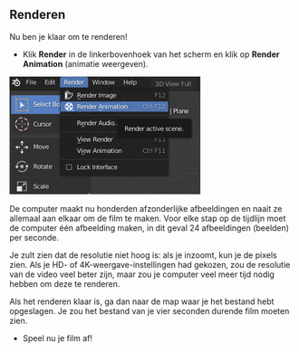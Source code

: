 ## Renderen

Nu ben je klaar om te renderen!

+ Klik **Render** in de linkerbovenhoek van het scherm en klik op **Render Animation** (animatie weergeven).

![Klik op animatie](images/blender-click-render-animation.png)

De computer maakt nu honderden afzonderlijke afbeeldingen en naait ze allemaal aan elkaar om de film te maken. Voor elke stap op de tijdlijn moet de computer één afbeelding maken, in dit geval 24 afbeeldingen (beelden) per seconde.

Je zult zien dat de resolutie niet hoog is: als je inzoomt, kun je de pixels zien. Als je HD- of 4K-weergave-instellingen had gekozen, zou de resolutie van de video veel beter zijn, maar zou je computer veel meer tijd nodig hebben om deze te renderen.

Als het renderen klaar is, ga dan naar de map waar je het bestand hebt opgeslagen. Je zou het bestand van je vier seconden durende film moeten zien.

+ Speel nu je film af!
